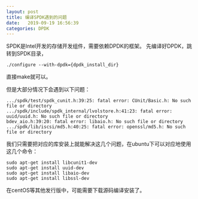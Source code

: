 ```yaml
---
layout: post
title: 编译SPDK遇到的问题
date:   2019-09-19 16:56:39
categories: DPDK
---
```


SPDK是Intel开发的存储开发组件，需要依赖DPDK的框架。
先编译好DPDK，跳转到SPDK目录，

```
./configure --with-dpdk={dpdk_install_dir}
```

直接make就可以。

但是大部分情况下会遇到以下问题：

```
.../spdk/test/spdk_cunit.h:39:25: fatal error: CUnit/Basic.h: No such file or directory
.../spdk/include/spdk_internal/lvolstore.h:41:23: fatal error: uuid/uuid.h: No such file or directory
bdev_aio.h:39:20: fatal error: libaio.h: No such file or directory
.../spdk/lib/iscsi/md5.h:40:25: fatal error: openssl/md5.h: No such file or directory
```

我们只需要把对应的库安装上就能解决这几个问题，在ubuntu下可以对应地使用这几个命令：

```
sudo apt-get install libcunit1-dev
sudo apt-get install uuid-dev
sudo apt-get install libaio-dev
sudo apt-get install libssl-dev
```

在centOS等其他发行版中，可能需要下载源码编译安装了。
